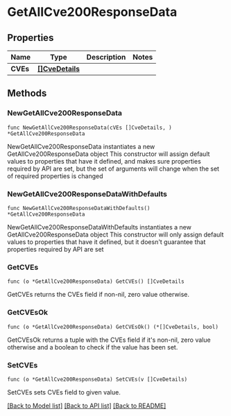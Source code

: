 # GetAllCve200ResponseData

## Properties

Name | Type | Description | Notes
------------ | ------------- | ------------- | -------------
**CVEs** | [**[]CveDetails**](CveDetails.md) |  | 

## Methods

### NewGetAllCve200ResponseData

`func NewGetAllCve200ResponseData(cVEs []CveDetails, ) *GetAllCve200ResponseData`

NewGetAllCve200ResponseData instantiates a new GetAllCve200ResponseData object
This constructor will assign default values to properties that have it defined,
and makes sure properties required by API are set, but the set of arguments
will change when the set of required properties is changed

### NewGetAllCve200ResponseDataWithDefaults

`func NewGetAllCve200ResponseDataWithDefaults() *GetAllCve200ResponseData`

NewGetAllCve200ResponseDataWithDefaults instantiates a new GetAllCve200ResponseData object
This constructor will only assign default values to properties that have it defined,
but it doesn't guarantee that properties required by API are set

### GetCVEs

`func (o *GetAllCve200ResponseData) GetCVEs() []CveDetails`

GetCVEs returns the CVEs field if non-nil, zero value otherwise.

### GetCVEsOk

`func (o *GetAllCve200ResponseData) GetCVEsOk() (*[]CveDetails, bool)`

GetCVEsOk returns a tuple with the CVEs field if it's non-nil, zero value otherwise
and a boolean to check if the value has been set.

### SetCVEs

`func (o *GetAllCve200ResponseData) SetCVEs(v []CveDetails)`

SetCVEs sets CVEs field to given value.



[[Back to Model list]](../README.md#documentation-for-models) [[Back to API list]](../README.md#documentation-for-api-endpoints) [[Back to README]](../README.md)


